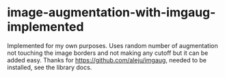 # image-augmentation-with-imgaug-implemented
Implemented for my own purposes. Uses random number of augmentation not touching the image borders and not making any cutoff but it can be added easy.
Thanks for https://github.com/aleju/imgaug, needed to be installed, see the library docs.

